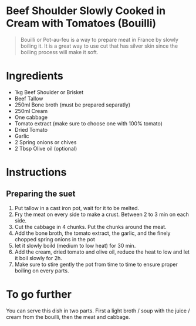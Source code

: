 # Beef Shoulder Slowly Cooked in Cream with Tomatoes (Bouilli)

> Bouilli or Pot-au-feu is a way to prepare meat in France by slowly boiling it. It is a great way to use cut that has silver skin since the boiling process will make it soft.

# Ingredients

* 1kg Beef Shoulder or Brisket
* Beef Tallow
* 250ml Bone broth (must be prepared separatly)
* 250ml Cream
* One cabbage
* Tomato extract (make sure to choose one with 100% tomato)
* Dried Tomato
* Garlic
* 2 Spring onions or chives
* 2 Tbsp Olive oil (optional)

# Instructions

## Preparing the suet
1) Put tallow in a cast iron pot, wait for it to be melted.
2) Fry the meat on every side to make a crust. Between 2 to 3 min on each side.
3) Cut the cabbage in 4 chunks. Put the chunks around the meat.
4) Add the bone broth, the tomato extract, the garlic, and the finely chopped spring onions in the pot
5) let it slowly boild (medium to low heat) for 30 min.
6) Add the cream, dried tomato and olive oil, reduce the heat to low and let it boil slowly for 2h.
7) Make sure to stire gently the pot from time to time to ensure proper boiling on every parts.

# To go further
You can serve this dish in two parts. First a light broth / soup with the juice / cream from the bouilli, then the meat and cabbage.
